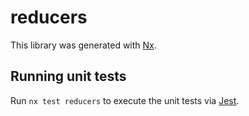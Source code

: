 # reducers

This library was generated with [Nx](https://nx.dev).

## Running unit tests

Run `nx test reducers` to execute the unit tests via [Jest](https://jestjs.io).
